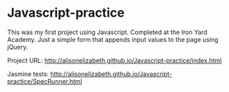 Javascript-practice
===================

This was my first project using Javascript. Completed at the Iron Yard Academy. Just a simple form that appends input values to the page using jQuery.

Project URL: http://alisonelizabeth.github.io/Javascript-practice/index.html

Jasmine tests: http://alisonelizabeth.github.io/Javascript-practice/SpecRunner.html
